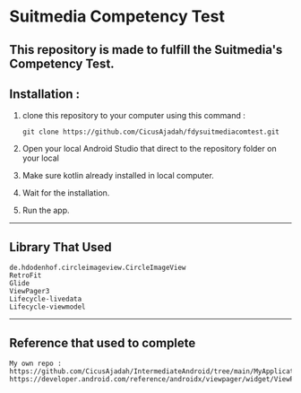 # Suitmedia Competency Test
This repository is made to fulfill the Suitmedia's Competency Test.
---
## Installation :
1. clone this repository to your computer using this command :
    ```
    git clone https://github.com/CicusAjadah/fdysuitmediacomtest.git
    ```

2. Open your local Android Studio that direct to the repository folder on your local
3. Make sure kotlin already installed in local computer. 
4. Wait for the installation. 
5. Run the app.
---
## Library That Used
```
de.hdodenhof.circleimageview.CircleImageView
RetroFit
Glide
ViewPager3
Lifecycle-livedata
Lifecycle-viewmodel
```
---
## Reference that used to complete
   ```
   My own repo : https://github.com/CicusAjadah/IntermediateAndroid/tree/main/MyApplication
   https://developer.android.com/reference/androidx/viewpager/widget/ViewPager
   ```